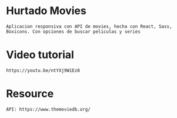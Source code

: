 # Hurtado Movies

    Aplicacion responsiva con API de movies, hecha con React, Sass, Boxicons. Con opciones de buscar peliculas y series

# Video tutorial

    https://youtu.be/ntYXj9W1Ez8

# Resource

    API: https://www.themoviedb.org/


